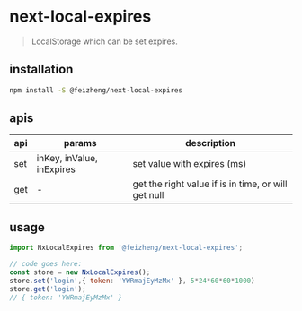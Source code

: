 # next-local-expires
> LocalStorage which can be set expires.

## installation
```bash
npm install -S @feizheng/next-local-expires
```

## apis
| api | params                    | description                                         |
| --- | ------------------------- | --------------------------------------------------- |
| set | inKey, inValue, inExpires | set value with expires (ms)                         |
| get | -                         | get the right value if is in time, or will get null |

## usage
```js
import NxLocalExpires from '@feizheng/next-local-expires';

// code goes here:
const store = new NxLocalExpires();
store.set('login',{ token: 'YWRmajEyMzMx' }, 5*24*60*60*1000)
store.get('login');
// { token: 'YWRmajEyMzMx' }
```
